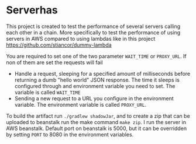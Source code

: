 # Serverhas

This project is created to test the performance of several servers calling each other in a chain. More specifically to test the performance of using servers in AWS compared to using lambdas like in this project https://github.com/stiancor/dummy-lambda

You are required to set one of the two parameter `WAIT_TIME` or `PROXY_URL`. If non of them are set the requests will fail 

- Handle a request, sleeping for a specified amount of milliseconds before returning a dumb "hello world" JSON response. The time it sleeps is configured through and environment variable you need to set. The variable is called `WAIT_TIME`
- Sending a new request to a URL you configure in the environment variable. The environment variable is called `PROXY_URL`.

To build the artifact run `./gradlew shadowJar`, and to create a zip that can be uploaded to beanstalk run the make command `make zip`. I run the server in AWS beanstalk. Default port on beanstalk is 5000, but it can be overridden by setting `PORT` to 8080 in the environment variables.

